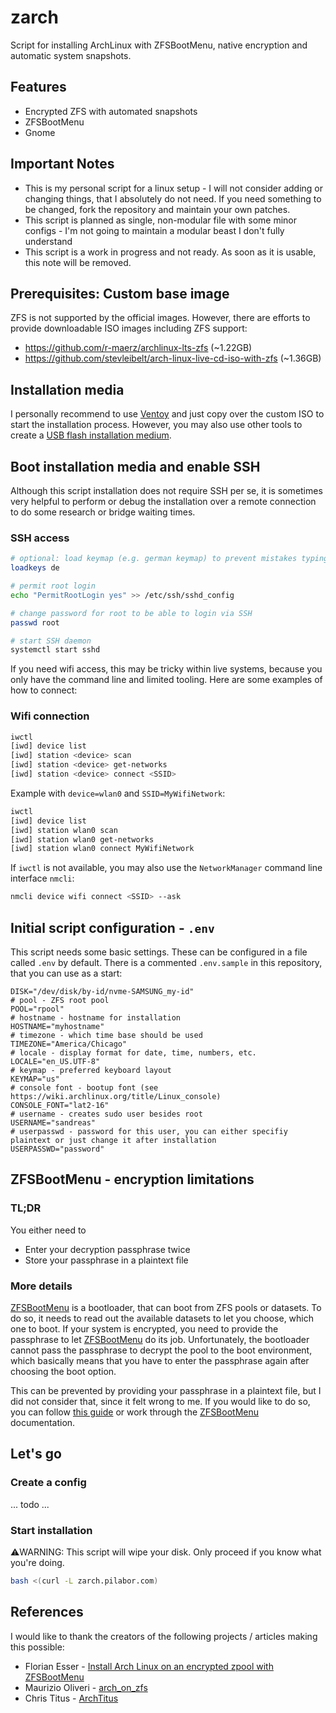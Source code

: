 # zarch

Script for installing ArchLinux with ZFSBootMenu, native encryption and automatic system snapshots.

## Features

- Encrypted ZFS with automated snapshots
- ZFSBootMenu
- Gnome

## Important Notes

- This is my personal script for a linux setup - I will not consider adding or changing things, that I absolutely do not need. If you need something to be changed, fork the repository and maintain your own patches.
- This script is planned as single, non-modular file with some minor configs - I'm not going to maintain a modular beast I don't fully understand
- This script is a work in progress and not ready. As soon as it is usable, this note will be removed.

## Prerequisites: Custom base image

ZFS is not supported by the official images. However, there are efforts to provide downloadable ISO images including ZFS support:

- https://github.com/r-maerz/archlinux-lts-zfs (~1.22GB)
- https://github.com/stevleibelt/arch-linux-live-cd-iso-with-zfs (~1.36GB)


## Installation media

I personally recommend to use [Ventoy] and just copy over the custom ISO to start the installation process. However, you may also use other tools to create a [USB flash installation medium]. 

## Boot installation media and enable SSH

Although this script installation does not require SSH per se, it is sometimes very helpful to perform or debug the installation over a remote connection to do some research or bridge waiting times. 

### SSH access
```bash
# optional: load keymap (e.g. german keymap) to prevent mistakes typing the password
loadkeys de

# permit root login
echo "PermitRootLogin yes" >> /etc/ssh/sshd_config

# change password for root to be able to login via SSH
passwd root

# start SSH daemon
systemctl start sshd
```

If you need wifi access, this may be tricky within live systems, because you only have the command line and limited tooling. Here are some examples of how to connect:

### Wifi connection

```bash
iwctl
[iwd] device list
[iwd] station <device> scan
[iwd] station <device> get-networks
[iwd] station <device> connect <SSID>
```

Example with `device=wlan0` and `SSID=MyWifiNetwork`:
```bash
iwctl
[iwd] device list
[iwd] station wlan0 scan
[iwd] station wlan0 get-networks
[iwd] station wlan0 connect MyWifiNetwork
```

If `iwctl` is not available, you may also use the `NetworkManager` command line interface `nmcli`:

```bash
nmcli device wifi connect <SSID> --ask
```

## Initial script configuration - `.env`

This script needs some basic settings. These can be configured in a file called `.env` by default. There is a commented `.env.sample` in this repository, that you can use as a start:

```
DISK="/dev/disk/by-id/nvme-SAMSUNG_my-id"
# pool - ZFS root pool
POOL="rpool"
# hostname - hostname for installation
HOSTNAME="myhostname"
# timezone - which time base should be used
TIMEZONE="America/Chicago"
# locale - display format for date, time, numbers, etc.
LOCALE="en_US.UTF-8"
# keymap - preferred keyboard layout
KEYMAP="us"
# console font - bootup font (see https://wiki.archlinux.org/title/Linux_console)
CONSOLE_FONT="lat2-16"
# username - creates sudo user besides root
USERNAME="sandreas"
# userpasswd - password for this user, you can either specifiy plaintext or just change it after installation
USERPASSWD="password"
```

## ZFSBootMenu - encryption limitations

### TL;DR

You either need to

- Enter your decryption passphrase twice
- Store your passphrase in a plaintext file

### More details

[ZFSBootMenu] is a bootloader, that can boot from ZFS pools or datasets. To do so, it needs to read out the available datasets to let you choose, which one to boot. If your system is encrypted, you need to provide the passphrase to let [ZFSBootMenu] do its job. Unfortunately, the bootloader cannot pass the passphrase to decrypt the pool to the boot environment, which basically means that you have to enter the passphrase again after choosing the boot option. 

This can be prevented by providing your passphrase in a plaintext file, but I did not consider that, since it felt wrong to me. If you would like to do so, you can follow [this guide](https://web.archive.org/web/20250228214144/https://florianesser.ch/posts/20220714-arch-install-zbm/) or work through the [ZFSBootMenu] documentation.



## Let's go

### Create a config

... todo ...

### Start installation

⚠️WARNING: This script will wipe your disk. Only proceed if you know what you're doing.

```bash
bash <(curl -L zarch.pilabor.com)
```

## References

I would like to thank the creators of the following projects / articles making this possible:

- Florian Esser - [Install Arch Linux on an encrypted zpool with ZFSBootMenu]
- Maurizio Oliveri - [arch_on_zfs]
- Chris Titus - [ArchTitus]


[Ventoy]: https://www.ventoy.net/en/index.html
[USB flash installation medium]: https://wiki.archlinux.org/title/USB_flash_installation_medium
[ZFSBootMenu]: https://docs.zfsbootmenu.org

[ArchTitus]: https://github.com/ChrisTitusTech/ArchTitus/
[Install Arch Linux on an encrypted zpool with ZFSBootMenu]: https://web.archive.org/web/20250228214144/https://florianesser.ch/posts/20220714-arch-install-zbm/
[arch_on_zfs]: https://gist.github.com/Soulsuke/6a7d1f09f7fef968a2f32e0ff32a5c4c